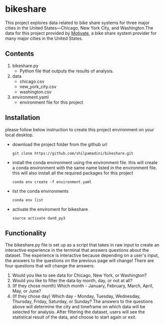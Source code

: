 # bikeshare

This project explores data related to bike share systems for three major cities in the United States—Chicago, New York City, and Washington.The data for this project provided by [Motivate](https://www.motivateco.com/), a bike share system provider for many major cities in the United States.

## Contents

1. bikeshare.py
    * Python file that outputs the results of analysis.
2. data
    * chicago.csv
    * new_york_city.csv
    * washington.csv
3. environment.yaml
    * environment file for this project

## Installation
please follow below instruction to create this project environment on your local desktop.
- download the project folder from the github url
     ```
    git clone https://github.com/shilpamadini/bikeshare.git
    ```
- install the conda environment using the environment file. this will create a conda environment with the same name listed in the environment file. this will also install all the required packages for this project
    ```
    conda env create -f environment.yaml
    ```
- list the conda environments
     ```
     conda env list
     ```
- activate the enviroment for bikeshare
     ```
     source activate dand_py3
     ```

## Functionality

The bikeshare.py file is set up as a script that takes in raw input to create an interactive experience in the terminal that answers questions about the dataset. The experience is interactive because depending on a user's input, the answers to the questions on the previous page will change! There are four questions that will change the answers:
1. Would you like to see data for Chicago, New York, or Washington?
2. Would you like to filter the data by month, day, or not at all?
3. (If they chose month) Which month - January, February, March, April, May, or  June?
4. (If they chose day) Which day - Monday, Tuesday, Wednesday, Thursday, Friday, Saturday, or Sunday?
The answers to the questions above will determine the city and timeframe on which data will be selected for analysis. After filtering the dataset, users will see the statistical result of the data, and choose to start again or exit.
